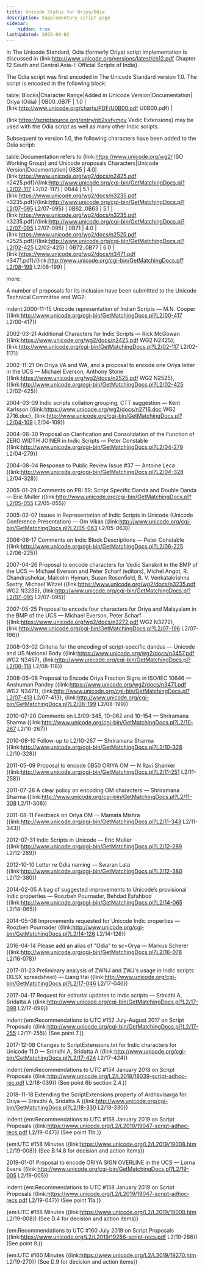 ```yaml
---
title: Unicode Status for Oriya/Odia
description: Supplementary script page
sidebar:
    hidden: true
lastUpdated: 2025-09-02
---
```


In The Unicode Standard, Odia (formerly Oriya) script implementation is discussed in {link:http://www.unicode.org/versions/latest/ch12.pdf Chapter 12 South and Central Asia-I: Official Scripts of India}.

[comment]: # (end of intro)

[comment]: # (start of blocks)

The Odia script was first encoded in The Unicode Standard version 1.0. The script is encoded in the following block:

table:
Blocks|Character Range|Added in Unicode Version|Documentation|
Oriya (Odia) | 0B00..0B7F | 1.0 | {link:http://www.unicode.org/charts/PDF/U0B00.pdf U0B00.pdf} |

{link:https://scriptsource.org/entry/nb2xvfymgv Vedic Extensions} may be used with the Odia script as well as many other Indic scripts.

[comment]: # (end of blocks)

[comment]: # (start of chars)

Subsequent to version 1.0, the following characters have been added to the Odia script:

table:Documentation refers to {link:https://www.unicode.org/wg2/ ISO Working Group} and Unicode proposals
Characters|Unicode Version|Documentation|
0B35 | 4.0| {link:https://www.unicode.org/wg2/docs/n2425.pdf n2425.pdf}/{link:http://www.unicode.org/cgi-bin/GetMatchingDocs.pl?L2/02-117 L2/02-117} |
0B44 | 5.1 | {link:https://www.unicode.org/wg2/docs/n3235.pdf n3235.pdf}/{link:http://www.unicode.org/cgi-bin/GetMatchingDocs.pl?L2/07-095 L2/07-095} |
0B62..0B63 | 5.1 | {link:https://www.unicode.org/wg2/docs/n3235.pdf n3235.pdf}/{link:http://www.unicode.org/cgi-bin/GetMatchingDocs.pl?L2/07-095 L2/07-095} |
0B71 | 4.0 | {link:https://www.unicode.org/wg2/docs/n2525.pdf n2525.pdf}/{link:http://www.unicode.org/cgi-bin/GetMatchingDocs.pl?L2/02-425 L2/02-425} |
0B72..0B77 | 6.0 | {link:https://www.unicode.org/wg2/docs/n3471.pdf n3471.pdf}/{link:http://www.unicode.org/cgi-bin/GetMatchingDocs.pl?L2/08-199 L2/08-199} |

[comment]: # (end of chars)

[comment]: # (start of rest)

more:

A number of proposals for its inclusion have been submitted to the Unicode Technical Committee and WG2:

indent:2000-11-15 Unicode representation of Indian Scripts — M.N. Cooper ({link:http://www.unicode.org/cgi-bin/GetMatchingDocs.pl?L2/00-417 L2/00-417})

2002-03-21 Additional Characters for Indic Scripts — Rick McGowan ({link:https://www.unicode.org/wg2/docs/n2425.pdf WG2 N2425}, {link:http://www.unicode.org/cgi-bin/GetMatchingDocs.pl?L2/02-117 L2/02-117})

2002-11-21 On Oriya VA and WA, and a proposal to encode one Oriya letter in the UCS — Michael Everson, Anthony Stone ({link:https://www.unicode.org/wg2/docs/n2525.pdf WG2 N2525}, ({link:http://www.unicode.org/cgi-bin/GetMatchingDocs.pl?L2/02-425 L2/02-425})

2004-03-09 Indic scripts collation grouping; CTT suggestion — Kent Karlsson ({link:https://www.unicode.org/wg2/docs/n2716.doc WG2 2716.doc}, {link:http://www.unicode.org/cgi-bin/GetMatchingDocs.pl?L2/04-109 L2/04-109})

2004-06-30 Proposal on Clarification and Consolidation of the Function of ZERO WIDTH JOINER in Indic Scripts — Peter Constable ({link:http://www.unicode.org/cgi-bin/GetMatchingDocs.pl?L2/04-279 L2/04-279})

2004-08-04 Response to Public Review Issue #37 — Antoine Leca ({link:http://www.unicode.org/cgi-bin/GetMatchingDocs.pl?L2/04-328 L2/04-328})

2005-01-29 Comments on PRI 59: Script Specific Danda and Double Danda — Eric Muller ({link:http://www.unicode.org/cgi-bin/GetMatchingDocs.pl?L2/05-055 L2/05-055})

2005-02-07 Issues in Representation of Indic Scripts in Unicode (Unicode Conference Presentation) — Om Vikas ({link:http://www.unicode.org/cgi-bin/GetMatchingDocs.pl?L2/05-063 L2/05-063})

2006-06-17 Comments on Indic Block Descriptions — Peter Constable ({link:http://www.unicode.org/cgi-bin/GetMatchingDocs.pl?L2/06-225 L2/06-225})

2007-04-26 Proposal to encode characters for Vedic Sanskrit in the BMP of the UCS — Michael Everson and Peter Scharf (editors), Michel Angot, R. Chandrashekar, Malcolm Hyman, Susan Rosenfield, B. V. Venkatakrishna Sastry, Michael Witzel ({link:https://www.unicode.org/wg2/docs/n3235.pdf WG2 N3235}, {link:http://www.unicode.org/cgi-bin/GetMatchingDocs.pl?L2/07-095 L2/07-095})

2007-05-25 Proposal to encode four characters for Oriya and Malayalam in the BMP of the UCS — Michael Everson, Peter Scharf ({link:https://www.unicode.org/wg2/docs/n3272.pdf WG2 N3272}, {link:http://www.unicode.org/cgi-bin/GetMatchingDocs.pl?L2/07-196 L2/07-196})

2008-03-02 Criteria for the encoding of script-specific dandas — Unicode and US National Body ({link:https://www.unicode.org/wg2/docs/n3457.pdf WG2 N3457}, {link:http://www.unicode.org/cgi-bin/GetMatchingDocs.pl?L2/08-118 L2/08-118})

2008-05-08 Proposal to Encode Oriya Fraction Signs in ISO/IEC 10646 — Anshuman Pandey ({link:https://www.unicode.org/wg2/docs/n3471.pdf WG2 N3471}, {link:http://www.unicode.org/cgi-bin/GetMatchingDocs.pl?L2/07-413 L2/07-413}, {link:http://www.unicode.org/cgi-bin/GetMatchingDocs.pl?L2/08-199 L2/08-199})

2010-07-20 Comments on L2/09-345, 10-062 and 10-154 — Shriramana Sharma ({link:http://www.unicode.org/cgi-bin/GetMatchingDocs.pl?L2/10-267 L2/10-267})

2010-08-10 Follow-up to L2/10-267 — Shriramana Sharma ({link:http://www.unicode.org/cgi-bin/GetMatchingDocs.pl?L2/10-328 L2/10-328})

2011-05-09 Proposal to encode 0B50 ORIYA OM — N Ravi Shanker ({link:http://www.unicode.org/cgi-bin/GetMatchingDocs.pl?L2/11-251 L2/11-258})

2011-07-28 A clear policy on encoding OM characters — Shriramana Sharma ({link:http://www.unicode.org/cgi-bin/GetMatchingDocs.pl?L2/11-308 L2/11-308})

2011-08-11 Feedback on Oriya OM — Mamata Mishra ({link:http://www.unicode.org/cgi-bin/GetMatchingDocs.pl?L2/11-343 L2/11-343})

2012-07-31 Indic Scripts in Unicode — Eric Muller ({link:http://www.unicode.org/cgi-bin/GetMatchingDocs.pl?L2/12-289 L2/12-289})

2012-10-10 Letter re Odia naming — Swaran Lata ({link:http://www.unicode.org/cgi-bin/GetMatchingDocs.pl?L2/12-380 L2/12-380})

2014-02-05 A bag of suggested improvements to Unicode’s provisional Indic properties — Roozbeh Pournader, Behdad Esfahbod ({link:http://www.unicode.org/cgi-bin/GetMatchingDocs.pl?L2/14-065 L2/14-065})

2014-05-08 Improvements requested for Unicode Indic properties — Roozbeh Pournader ({link:http://www.unicode.org/cgi-bin/GetMatchingDocs.pl?L2/14-126 L2/14-126})

2016-04-14 Please add an alias of "Odia" to sc=Orya — Markus Scherer ({link:http://www.unicode.org/cgi-bin/GetMatchingDocs.pl?L2/16-078 L2/16-078})

2017-01-23 Preliminary analysis of ZWNJ and ZWJ's usage in Indic scripts (XLSX spreadsheet) — Liang Hai ({link:http://www.unicode.org/cgi-bin/GetMatchingDocs.pl?L2/17-046 L2/17-046})

2017-04-17 Request for editorial updates to Indic scripts — Srinidhi A, Sridatta A ({link:http://www.unicode.org/cgi-bin/GetMatchingDocs.pl?L2/17-098 L2/17-098})

indent:{em:Recommendations to UTC #152 July-August 2017 on Script Proposals ({link:http://www.unicode.org/cgi-bin/GetMatchingDocs.pl?L2/17-255 L2/17-255}) (See point 7.)}


2017-12-08 Changes to ScriptExtensions.txt for Indic characters for Unicode 11.0 — Srinidhi A, Sridatta A ({link:http://www.unicode.org/cgi-bin/GetMatchingDocs.pl?L2/17-424 L2/17-424})

indent:{em:Recommendations to UTC #154 January 2018 on Script Proposals ({link:http://www.unicode.org/L2/L2018/18039-script-adhoc-rec.pdf L2/18-039}) (See point 6b section 2.4.)}


2018-11-18 Extending the ScriptExtensions property of Ardhavisarga for Oriya — Srinidhi A, Sridatta A ({link:http://www.unicode.org/cgi-bin/GetMatchingDocs.pl?L2/18-330 L2/18-330})

indent:{em:Recommendations to UTC #158 January 2019 on Script Proposals ({link:https://www.unicode.org/L2/L2019/19047-script-adhoc-recs.pdf L2/19-047}) (See point 11b.)}

{em:UTC #158 Minutes ({link:https://www.unicode.org/L2/L2019/19008.htm L2/19-008}) (See B.14.8 for decision and action items)}


2019-01-01 Proposal to encode ORIYA SIGN OVERLINE in the UCS — Lorna Evans ({link:http://www.unicode.org/cgi-bin/GetMatchingDocs.pl?L2/19-005 L2/19-005})

indent:{em:Recommendations to UTC #158 January 2019 on Script Proposals ({link:https://www.unicode.org/L2/L2019/19047-script-adhoc-recs.pdf L2/19-047}) (See point 11a.)}

{em:UTC #158 Minutes ({link:https://www.unicode.org/L2/L2019/19008.htm L2/19-008}) (See D.4 for decision and action items)}

{em:Recommendations to UTC #160 July 2019 on Script Proposals ({link:https://www.unicode.org/L2/L2019/19286-script-recs.pdf L2/19-286}) (See point 9.)}

{em:UTC #160 Minutes ({link:https://www.unicode.org/L2/L2019/19270.htm L2/19-270}) (See D.9 for decision and action items)}
